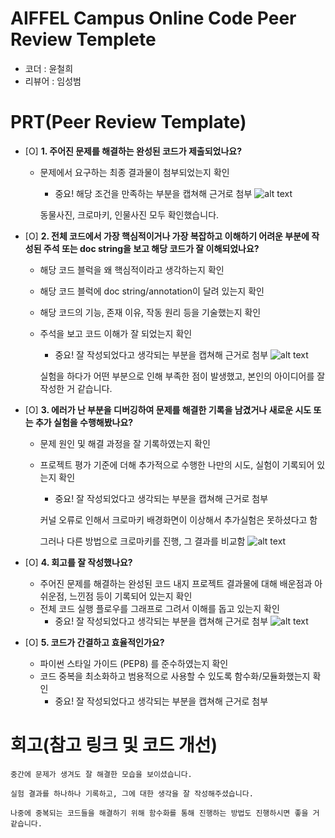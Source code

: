 # AIFFEL Campus Online Code Peer Review Templete
- 코더 : 윤철희
- 리뷰어 : 임성범


# PRT(Peer Review Template)
- [O]  **1. 주어진 문제를 해결하는 완성된 코드가 제출되었나요?**
    - 문제에서 요구하는 최종 결과물이 첨부되었는지 확인
        - 중요! 해당 조건을 만족하는 부분을 캡쳐해 근거로 첨부
        ![alt text](<스크린샷 2024-09-10 17.12.52.png>)

        동물사진, 크로마키, 인물사진 모두 확인했습니다.
    
- [O]  **2. 전체 코드에서 가장 핵심적이거나 가장 복잡하고 이해하기 어려운 부분에 작성된 
주석 또는 doc string을 보고 해당 코드가 잘 이해되었나요?**
    - 해당 코드 블럭을 왜 핵심적이라고 생각하는지 확인
    - 해당 코드 블럭에 doc string/annotation이 달려 있는지 확인
    - 해당 코드의 기능, 존재 이유, 작동 원리 등을 기술했는지 확인
    - 주석을 보고 코드 이해가 잘 되었는지 확인
        - 중요! 잘 작성되었다고 생각되는 부분을 캡쳐해 근거로 첨부
        ![alt text](<스크린샷 2024-09-10 17.13.52.png>)

        실험을 하다가 어떤 부분으로 인해 부족한 점이 발생했고, 본인의 아이디어를 잘 작성한 거 같습니다.

- [O]  **3. 에러가 난 부분을 디버깅하여 문제를 해결한 기록을 남겼거나
새로운 시도 또는 추가 실험을 수행해봤나요?**
    - 문제 원인 및 해결 과정을 잘 기록하였는지 확인
    - 프로젝트 평가 기준에 더해 추가적으로 수행한 나만의 시도, 
    실험이 기록되어 있는지 확인
        - 중요! 잘 작성되었다고 생각되는 부분을 캡쳐해 근거로 첨부
        
        커널 오류로 인해서 크로마키 배경화면이 이상해서 추가실험은 못하셨다고 함

        그러나 다른 방법으로 크로마키를 진행, 그 결과를 비교함
![alt text](<스크린샷 2024-09-10 17.15.30.png>)

        
- [O]  **4. 회고를 잘 작성했나요?**
    - 주어진 문제를 해결하는 완성된 코드 내지 프로젝트 결과물에 대해
    배운점과 아쉬운점, 느낀점 등이 기록되어 있는지 확인
    - 전체 코드 실행 플로우를 그래프로 그려서 이해를 돕고 있는지 확인
        - 중요! 잘 작성되었다고 생각되는 부분을 캡쳐해 근거로 첨부
        ![alt text](<스크린샷 2024-09-10 17.15.44.png>)


- [O]  **5. 코드가 간결하고 효율적인가요?**
    - 파이썬 스타일 가이드 (PEP8) 를 준수하였는지 확인
    - 코드 중복을 최소화하고 범용적으로 사용할 수 있도록 함수화/모듈화했는지 확인
        - 중요! 잘 작성되었다고 생각되는 부분을 캡쳐해 근거로 첨부
        

# 회고(참고 링크 및 코드 개선)
```
중간에 문제가 생겨도 잘 해결한 모습을 보이셨습니다.

실험 결과를 하나하나 기록하고, 그에 대한 생각을 잘 작성해주셨습니다.

나중에 중복되는 코드들을 해결하기 위해 함수화를 통해 진행하는 방법도 진행하시면 좋을 거 같습니다.
```
